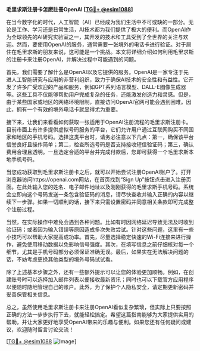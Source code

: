 **毛里求斯注册卡怎麽註冊OpenAI [[TG💪+ @esim1088](https://t.me/s/esim1088)]**

在当今数字化的时代，人工智能（AI）已经成为我们生活中不可或缺的一部分。无论是工作、学习还是日常生活，AI技术都为我们提供了极大的便利。而OpenAI作为全球领先的AI研究实验室之一，其开发的技术和工具受到了全世界的关注与欢迎。然而，要使用OpenAI的服务，通常需要一张境外的电话卡进行验证。对于居住在毛里求斯的朋友来说，这可能是一个挑战。本文将详细介绍如何利用毛里求斯的注册卡来注册OpenAI，并解决过程中可能遇到的问题。

首先，我们需要了解什么是OpenAI以及它提供的服务。OpenAI是一家专注于先进人工智能研究与应用的非营利组织，致力于确保AI技术的安全性和有益性。它开发了许多广受欢迎的产品和服务，例如GPT系列语言模型、DALL-E图像生成器等。这些工具不仅能够帮助用户完成复杂的任务，还能激发创造力和灵感。但是，由于某些国家或地区的网络环境限制，直接访问OpenAI官网可能会遇到困难。因此，拥有一个有效的境外电话卡就显得尤为重要。

接下来，让我们来看看如何获取一张适用于OpenAI注册流程的毛里求斯注册卡。目前市面上有许多提供虚拟号码服务的平台，它们允许用户通过互联网购买不同国家和地区的手机号码。选择这类平台时，请务必注意以下几点：第一，确保该平台信誉良好且操作简单；第二，检查所选号码是否支持接收短信验证码；第三，确认费用合理且透明。一旦选定合适的平台并完成付款后，您即可获得一个毛里求斯本地手机号码。

当您成功获取到毛里求斯注册卡之后，就可以开始尝试注册OpenAI账户了。打开浏览器访问https://openai.com网站，在首页找到“Sign Up”按钮点击进入注册页面。在此处输入您的姓名、电子邮件地址以及刚刚获得的毛里求斯手机号码。系统会立即向这个号码发送一条包含验证码的消息，请尽快查收并输入正确的内容以继续下一步骤。如果一切顺利的话，接下来只需设置密码并同意相关条款即可完成整个注册过程。

当然，在实际操作中难免会遇到各种问题。比如有时因网络延迟导致无法及时收到验证码；或者因为输入错误等原因造成多次失败尝试。针对这些问题，这里有一些小技巧可以帮助大家提高成功率。首先，尽量选择稳定快速的Wi-Fi连接来进行操作，避免使用移动数据以免影响信号强度。其次，在填写信息之前仔细核对每一个细节，尤其是手机号码部分必须保证准确无误。最后，如果实在无法解决问题的话，不妨考虑更换其他类型的境外号码试试看。

除了上述基本步骤之外，还有一些额外提示可以让您的体验更加顺畅。例如，在创建账号时可以选择加入邮件列表以便接收最新资讯；同时也可以下载官方应用程序以便随时随地管理自己的账户。此外，为了保护个人隐私安全，请定期更新密码并妥善保管相关信息。

总之，虽然使用毛里求斯注册卡来注册OpenAI看似复杂繁琐，但实际上只要按照正确的方法一步步执行下去，就能轻松搞定。希望这篇指南能够为大家提供实用的帮助，并让大家更好地享受OpenAI带来的乐趣与便利。如果您还有任何疑问或建议，欢迎随时留言讨论交流！

[[TG💪+ @esim1088](https://t.me/s/esim1088) ![Image](https://i.postimg.cc/4NQfJmqS/Snipaste-2025-05-13-00-14-12.png)]
